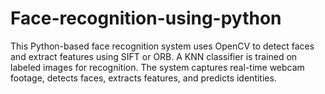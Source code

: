 # Face-recognition-using-python
This Python-based face recognition system uses OpenCV to detect faces and extract features using SIFT or ORB. A KNN classifier is trained on labeled images for recognition. The system captures real-time webcam footage, detects faces, extracts features, and predicts identities. 
